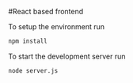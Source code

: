 #React based frontend

To setup the environment run
```bash
npm install
```
To start the development server run
```bash
node server.js
```
